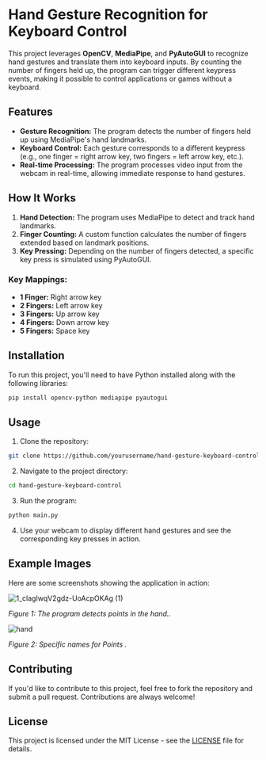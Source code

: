 # Hand Gesture Recognition for Keyboard Control

This project leverages **OpenCV**, **MediaPipe**, and **PyAutoGUI** to recognize hand gestures and translate them into keyboard inputs. By counting the number of fingers held up, the program can trigger different keypress events, making it possible to control applications or games without a keyboard.

## Features

- **Gesture Recognition:** The program detects the number of fingers held up using MediaPipe's hand landmarks.
- **Keyboard Control:** Each gesture corresponds to a different keypress (e.g., one finger = right arrow key, two fingers = left arrow key, etc.).
- **Real-time Processing:** The program processes video input from the webcam in real-time, allowing immediate response to hand gestures.

## How It Works

1. **Hand Detection:** The program uses MediaPipe to detect and track hand landmarks.
2. **Finger Counting:** A custom function calculates the number of fingers extended based on landmark positions.
3. **Key Pressing:** Depending on the number of fingers detected, a specific key press is simulated using PyAutoGUI.

### Key Mappings:

- **1 Finger:** Right arrow key
- **2 Fingers:** Left arrow key
- **3 Fingers:** Up arrow key
- **4 Fingers:** Down arrow key
- **5 Fingers:** Space key

## Installation

To run this project, you'll need to have Python installed along with the following libraries:

```bash
pip install opencv-python mediapipe pyautogui
```

## Usage

1. Clone the repository:

```bash
git clone https://github.com/yourusername/hand-gesture-keyboard-control.git
```

2. Navigate to the project directory:

```bash
cd hand-gesture-keyboard-control
```

3. Run the program:

```bash
python main.py
```

4. Use your webcam to display different hand gestures and see the corresponding key presses in action.

## Example Images

Here are some screenshots showing the application in action:

![1_clagIwqV2gdz-UoAcpOKAg (1)](https://github.com/user-attachments/assets/7899fccb-ff3d-429c-b783-08572cc42bf2)

 *Figure 1: The program detects points in the hand..*

![hand](https://github.com/user-attachments/assets/b2a82f4d-3e5b-4811-82ec-1a1821befe2e)

*Figure 2:  Specific names for Points .*

## Contributing

If you'd like to contribute to this project, feel free to fork the repository and submit a pull request. Contributions are always welcome!

## License

This project is licensed under the MIT License - see the [LICENSE](LICENSE) file for details.
